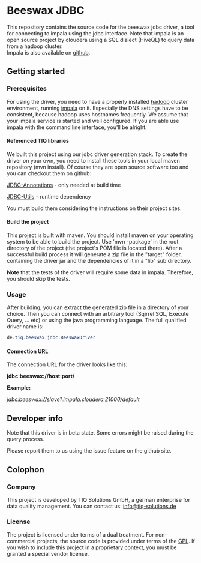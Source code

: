 # Beeswax JDBC

This repository contains the source code for the beeswax jdbc driver, a tool for connecting to impala using the jdbc interface.
Note that impala is an open source project by cloudera using a SQL dialect (HiveQL) to query data from a hadoop cluster.  
Impala is also available on [github](https://github.com/cloudera/impala).

## Getting started

### Prerequisites

For using the driver, you need to have a properly installed [hadoop](http://hadoop.apache.org/) cluster environment, running [impala](http://blog.cloudera.com/blog/2012/10/cloudera-impala-real-time-queries-in-apache-hadoop-for-real/) on it.
Especially the DNS settings have to be consistent, because hadoop uses hostnames frequently. 
We assume that your impala service is started and well configured. If you are able use impala with the command line interface, you'll be alright.       

#### Referenced TIQ libraries

We built this project using our jdbc driver generation stack. To create the driver on your own, you need to install these tools in your local maven repository (mvn install).
Of course they are open source software too and you can checkout them on github:

[JDBC-Annotations](https://github.com/TIQSolutions/JDBC-Annotations) - only needed at build time

[JDBC-Utils](https://github.com/TIQSolutions/JDBC-Utilities) - runtime dependency

You must build them considering the instructions on their project sites. 

#### Build the project
This project is built with maven. You should install maven on your operating system to be able to build the project. 
Use 'mvn -package' in the root directory of the project (the project's POM file is located there). 
After a successful build process it will generate a zip file in the "target" folder, containing the driver jar and the dependencies of it in a "lib" sub directory.

**Note** that the tests of the driver will require some data in impala. Therefore, you should skip the tests. 

### Usage

After building, you can extract the generated zip file in a directory of your choice. 
Then you can connect with an arbitrary tool (Sqirrel SQL, Execute Query, ... etc) or using the java programming language. 
The full qualified driver name is: 

```java
de.tiq.beeswax.jdbc.BeeswaxDriver
```

#### Connection URL

The connection URL for the driver looks like this:

**jdbc:beeswax://host:port/<database>**


**Example:**

_jdbc:beeswax://slave1.impala.cloudera:21000/default_

## Developer info
  
Note that this driver is in beta state. Some errors might be raised during the query process.

Please report them to us using the issue feature on the github site.  

## Colophon		

### Company

This project is developed by TIQ Solutions GmbH, a german enterprise for data quality management.
You can contact us: info@tiq-solutions.de 

### License 

The project is licensed under terms of a dual treatment. For non-commercial projects, the source code is provided under terms of the [GPL](http://www.gnu.org/licenses/gpl-2.0.html).
If you wish to include this project in a proprietary context, you must be granted a special vendor license.   
